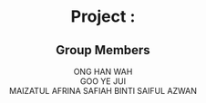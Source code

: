<h1 align="center">
  Project :
  <br>
</h1>

<h2 align="center">
  Group Members
  <br>
</h2>

<p align="center">
  <a>ONG HAN WAH</a><br>
  <a>GOO YE JUI</a><br>
  <a>MAIZATUL AFRINA SAFIAH BINTI SAIFUL AZWAN</a><br>
</p>

